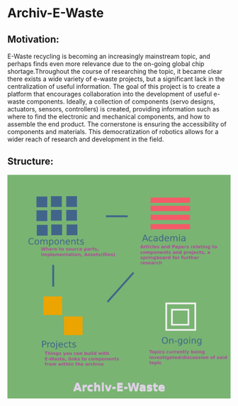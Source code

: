 # Archiv-E-Waste

<h2> Motivation:</h2>
E-Waste recycling is becoming an increasingly mainstream topic, and perhaps finds even more relevance due to the on-going global chip shortage.Throughout the course of researching the topic, it became clear there exists a wide variety of e-waste projects, but a significant lack in the centralization of useful information. The goal of this project is to create a platform that encourages collaboration into the development of useful e-waste components. Ideally, a collection of  components (servo designs, actuators, sensors, controllers) is created, providing information such as where to find the electronic and mechanical components, and how to assemble the end product. The cornerstone is ensuring the accessibility of components and materials. This democratization of robotics allows for a wider reach of research and development in the field.

<h2> Structure:</h2>

<img src = "./misc/structure.png">